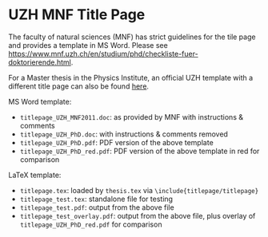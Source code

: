 # UZH MNF Title Page

The faculty of natural sciences (MNF) has strict guidelines for the tile page and provides a template in MS Word.
Please see https://www.mnf.uzh.ch/en/studium/phd/checkliste-fuer-doktorierende.html.

For a Master thesis in the Physics Institute, an official UZH template with a different title page can also be found
[here](https://www.physik.uzh.ch/en/study/Counselling-and-forms/formulare.htm).

MS Word template:
- `titlepage_UZH_MNF2011.doc`: as provided by MNF with instructions & comments
- `titlepage_UZH_PhD.doc`: with instructions & comments removed
- `titlepage_UZH_PhD.pdf`: PDF version of the above template
- `titlepage_UZH_PhD_red.pdf`: PDF version of the above template in red for comparison

LaTeX template:
- `titlepage.tex`: loaded by `thesis.tex` via `\include{titlepage/titlepage}`
- `titlepage_test.tex`: standalone file for testing
- `titlepage_test.pdf`: output from the above file
- `titlepage_test_overlay.pdf`: output from the above file, plus overlay of `titlepage_UZH_PhD_red.pdf` for comparison
